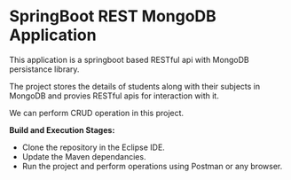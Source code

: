 # SpringBoot REST MongoDB Application
This application is a springboot based RESTful api with MongoDB persistance library. 

The project stores the details of students along with their subjects in MongoDB and provies RESTful apis for interaction with it.

We can perform CRUD operation in this project.

<b>Build and Execution Stages:</b>
<ul>
  <li>Clone the repository in the Eclipse IDE.</li>
  <li>Update the Maven dependancies.</li>
  <li>Run the project and perform operations using Postman or any browser.</li>
</ul>

